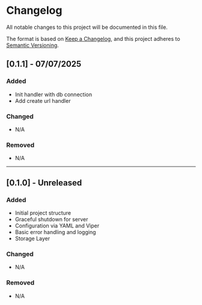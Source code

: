 # Changelog

All notable changes to this project will be documented in this file.

The format is based on [Keep a Changelog](https://keepachangelog.com/en/1.0.0/), and this project adheres to [Semantic Versioning](https://semver.org/spec/v2.0.0.html).

## [0.1.1] - 07/07/2025
### Added
- Init handler with db connection
- Add create url handler
### Changed
- N/A
### Removed
- N/A

---

## [0.1.0] - Unreleased
### Added
- Initial project structure
- Graceful shutdown for server
- Configuration via YAML and Viper
- Basic error handling and logging
- Storage Layer
### Changed
- N/A
### Removed
- N/A

